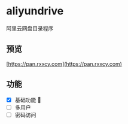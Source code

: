 # aliyundrive
阿里云网盘目录程序

## 预览
[https://pan.rxxcy.com](https://pan.rxxcy.com)

## 功能
- [x] 基础功能 🤣
- [ ] 多用户
- [ ] 密码访问
